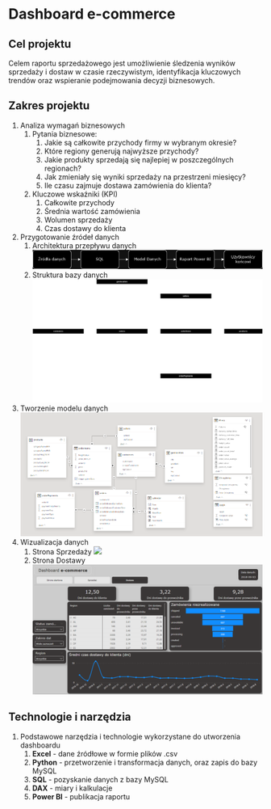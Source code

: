 # Dashboard e-commerce

## Cel projektu

Celem raportu sprzedażowego jest umożliwienie śledzenia wyników sprzedaży i dostaw w czasie rzeczywistym, identyfikacja kluczowych trendów oraz wspieranie podejmowania decyzji biznesowych.

## Zakres projektu

1.  Analiza wymagań biznesowych
    1.  Pytania biznesowe:
        1.  Jakie są całkowite przychody firmy w wybranym okresie?
        2.  Które regiony generują najwyższe przychody?
        3.  Jakie produkty sprzedają się najlepiej w poszczególnych regionach?
        4.  Jak zmieniały się wyniki sprzedaży na przestrzeni miesięcy?
        5.  Ile czasu zajmuje dostawa zamówienia do klienta?
    2.  Kluczowe wskaźniki (KPI)
        1.  Całkowite przychody
        2.  Średnia wartość zamówienia
        3.  Wolumen sprzedaży
        4.  Czas dostawy do klienta
2.  Przygotowanie źródeł danych
    1.  Architektura przepływu danych  
       ![](diagrams/architektura_przeplywu.png)
    3.  Struktura bazy danych
       ![](diagrams/struktura_db.png)
3.  Tworzenie modelu danych![](diagrams/model_danych.png)
4.  Wizualizacja danych
    1.  Strona Sprzedaży
       ![](diagrams/wizualizacje_sprzedaż.png)
    3.  Strona Dostawy
       ![](diagrams/wizualizacje_dostawa.png)

## Technologie i narzędzia

1.  Podstawowe narzędzia i technologie wykorzystane do utworzenia dashboardu
    1.  **Excel** \- dane źródłowe w formie plików .csv
    2.  **Python** \- przetworzenie i transformacja danych, oraz zapis do bazy MySQL
    3.  **SQL** \- pozyskanie danych z bazy MySQL
    4.  **DAX** \- miary i kalkulacje
    5.  **Power BI** - publikacja raportu
  
